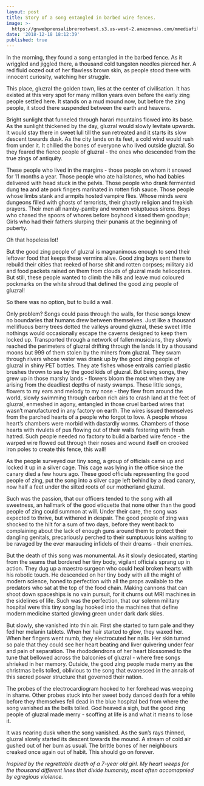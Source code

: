 ```yaml
---
layout: post
title: Story of a song entangled in barbed wire fences.
image: >-
  https://gnwebprensalibrerootwest.s3.us-west-2.amazonaws.com/mmediafiles/pl/79/79f155c3-7e83-48d4-9807-e07d288f8587_749_499.jpg
date: '2018-12-18 18:12:39'
published: true
---
```

In the morning, they found a song entangled in the barbed fence. As it wriggled and jiggled there, a thousand cold tungsten needles pierced her. A red fluid oozed out of her flawless brown skin, as people stood there with innocent curiosity, watching her struggle.

This place, gluzral the golden town, lies at the center of civilisation. It has existed at this very spot for many million years even before the early zing people settled here. It stands on a mud mound now, but before the zing people, it stood there suspended between the earth and heavens.

Bright sunlight that funneled through harari mountains flowed into its base. As the sunlight thickened by the day, gluzral would slowly levitate upwards. It would stay there in sweet lull till the sun retreated and it starts its slow descent towards dusk. As the city lands on its feet, a cold wind would rush from under it. It chilled the bones of everyone who lived outside gluzral. So they feared the fierce people of gluzral - the ones who descended from the true zings of antiquity.

These people who lived in the margins - those people on whom it snowed for 11 months a year. Those people who ate hailstones, who had babies delivered with head stuck in the pelvis. Those people who drank fermented dung tea and ate pork fingers marinated in rotten fish sauce. Those people whose limbs stank and armpits hosted vampire flies. Whose minds were dungeons filled with ghosts of terrorists, their ghastly religion and freakish prayers. Their men all namby-pamby and women voluptuous sirens. Boys who chased the spoors of whores before boyhood kissed them goodbye; Girls who had their fathers slurping their punanis at the beginning of puberty.

Oh that hopeless lot!

But the good zing people of gluzral is magnanimous enough to send their leftover food that keeps these vermins alive. Good zing boys sent there to rebuild their cities that reeked of horse shit and rotten corpses; military aid and food packets rained on them from clouds of gluzral made helicopters. But still, these people wanted to climb the hills and leave mud coloured pockmarks on the white shroud that defined the good zing people of gluzral!

So there was no option, but to build a wall.

Only problem? Songs could pass through the walls, for these songs knew no boundaries that humans drew between themselves. Just like a thousand mellifluous berry trees dotted the valleys around gluzral, these sweet little nothings would occasionally escape the caverns designed to keep them locked up. Transported through a network of fallen musicians, they slowly reached the perimeters of gluzral drifting through the lands lit by a thousand moons but 999 of them stolen by the miners from gluzral. They swam through rivers whose water was drank up by the good zing people of gluzral in shiny PET bottles. They ate fishes whose entrails carried plastic brushes thrown to sea by the good kids of gluzral. But being songs, they grew up in those marshy lands - flowers bloom the most when they are arising from the deadliest depths of nasty swamps. These little songs, flowers to my ears and melody to my nose - they flew from around the world, slowly swimming through carbon rich airs to crash land at the feet of gluzral, enmeshed in agony, entangled in those cruel barbed wires that wasn’t manufactured in any factory on earth. The wires issued themselves from the parched hearts of a people who forgot to love. A people whose heart’s chambers were morbid with dastardly worms. Chambers of those hearts with rivulets of pus flowing out of their walls festering with fresh hatred. Such people needed no factory to build a barbed wire fence - the warped wire flowed out through their noses and wound itself on crooked iron poles to create this fence, this wall!

As the people surveyed our tiny song, a group of officials came up and locked it up in a silver cage. This cage was lying in the office since the canary died a few hours ago. These good officials representing the good people of zing, put the song into a silver cage left behind by a dead canary, now half a feet under the silted roots of our motherland gluzral. 

Such was the passion, that our officers tended to the song with all sweetness, an hallmark of the good etiquette that none other than the good people of zing could summon at will. Under their care, the song was expected to thrive, but withered in despair. The good people of zing was shocked to the hilt for a sum of two days, before they went back to complaining about the lack of enough guns around them to protect their dangling genitals, precariously perched to their sumptuous loins waiting to be ravaged by the ever marauding infidels of their dreams - their enemies.

But the death of this song was monumental. As it slowly desiccated, starting from the seams that bordered her tiny body, vigilant officials sprang up in action. They dug up a maestro surgeon who could heal broken hearts with his robotic touch. He descended on her tiny body with all the might of modern science, honed to perfection with all the props available to the predators who sat at the top of the food chain. Making cannons that can shoot down spaceships is no vain pursuit, for it churns out MRI machines in the sidelines of life. Such was the perfection, that our solemn military hospital were this tiny song lay hooked into the machines that define modern medicine started glowing green under dark dark skies.

But slowly, she vanished into thin air. First she started to turn pale and they fed her melanin tablets. When her hair started to glow, they waxed her. When her fingers went numb, they electrocuted her nails. Her skin turned so pale that they could see her heart beating and liver quivering under fear and pain of separation. The rhododendrons of her heart blossomed to the tune that bellowed across the balconies of gluzral - where free songs shrieked in her memory. Outside, the good zing people made merry as the christmas bells tolled, oblivious to the song that evanesced in the annals of this sacred power structure that governed their nation.

The probes of the electrocardiogram hooked to her forehead was weeping in shame. Other probes stuck into her sweet body danced death for a while before they themselves fell dead in the blue hospital bed from where the song vanished as the bells tolled. God heaved a sigh, but the good zing people of gluzral made merry - scoffing at life is and what it means to lose it.

It was nearing dusk when the song vanished. As the sun’s rays thinned, gluzral slowly started its descent towards the mound. A stream of cold air gushed out of her bum as usual. The brittle bones of her neighbours creaked once again out of habit. This should go on forever.

*Inspired by the regrettable death of a 7-year old girl. My heart weeps for the thousand different lines that divide humanity, most often accomapnied by egregious violence.*
